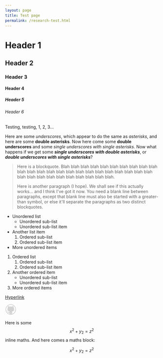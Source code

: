 ```yaml
---
layout: page
title: Test page
permalink: /research-test.html
---
```

# Header 1

## Header 2

### Header 3

#### Header 4

##### Header 5

###### Header 6

Testing, testing, 1, 2, 3...

Here are some _underscores_, which appear to do the same as *asterisks*, and here are some **double asterisks**.  Now here come some __double underscores__ and some _*single underscores with single asterisks*_.  Now what happens if we get some _**single underscores with double asterisks**_, or __*double underscores with single asterisks*__?

> Here is a blockquote. Blah blah blah blah blah blah blah blah blah blah blah blah blah blah blah blah blah blah blah blah blah blah blah blah blah blah blah blah blah blah blah blah blah blah.
>
> Here is another paragraph (I hope).  We shall see if this actually works... and I think I've got it now.  You need a blank line between paragraphs, except that blank line must also be started with a greater-than symbol, or else it'll separate the paragraphs as two distinct blockquotes.

* Unordered list
    * Unordered sub-list
    * Unordered sub-list item
* Another list item
    1. Ordered sub-list
    2. Ordered sub-list item
* More unordered items


1. Ordered list
    1. Ordered sub-list
    2. Ordered sub-list item
2. Another ordered item
    * Unordered sub-list
    * Unordered sub-list item
3. More ordered items

[Hyperlink](https://google.co.uk)

![Image link](/assets/images/octocat-logo.png)

Here is some $$x^2 + y_2 = z^2$$ inline maths.  And here comes a maths block:

$$x^2 + y_2 = z^2$$
